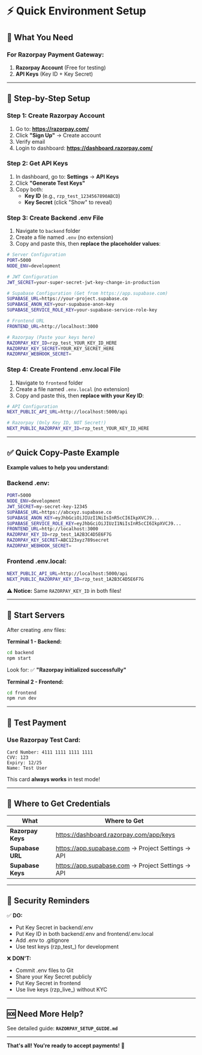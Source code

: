# ⚡ Quick Environment Setup

## 🎯 What You Need

### For Razorpay Payment Gateway:
1. **Razorpay Account** (Free for testing)
2. **API Keys** (Key ID + Key Secret)

---

## 📝 Step-by-Step Setup

### Step 1: Create Razorpay Account

1. Go to: **https://razorpay.com/**
2. Click **"Sign Up"** → Create account
3. Verify email
4. Login to dashboard: **https://dashboard.razorpay.com/**

### Step 2: Get API Keys

1. In dashboard, go to: **Settings** → **API Keys**
2. Click **"Generate Test Keys"**
3. Copy both:
   - **Key ID** (e.g., `rzp_test_1234567890ABCD`)
   - **Key Secret** (click "Show" to reveal)

### Step 3: Create Backend .env File

1. Navigate to `backend` folder
2. Create a file named `.env` (no extension)
3. Copy and paste this, then **replace the placeholder values**:

```bash
# Server Configuration
PORT=5000
NODE_ENV=development

# JWT Configuration
JWT_SECRET=your-super-secret-jwt-key-change-in-production

# Supabase Configuration (Get from https://app.supabase.com)
SUPABASE_URL=https://your-project.supabase.co
SUPABASE_ANON_KEY=your-supabase-anon-key
SUPABASE_SERVICE_ROLE_KEY=your-supabase-service-role-key

# Frontend URL
FRONTEND_URL=http://localhost:3000

# Razorpay (Paste your keys here)
RAZORPAY_KEY_ID=rzp_test_YOUR_KEY_ID_HERE
RAZORPAY_KEY_SECRET=YOUR_KEY_SECRET_HERE
RAZORPAY_WEBHOOK_SECRET=
```

### Step 4: Create Frontend .env.local File

1. Navigate to `frontend` folder
2. Create a file named `.env.local` (no extension)
3. Copy and paste this, then **replace with your Key ID**:

```bash
# API Configuration
NEXT_PUBLIC_API_URL=http://localhost:5000/api

# Razorpay (Only Key ID, NOT Secret!)
NEXT_PUBLIC_RAZORPAY_KEY_ID=rzp_test_YOUR_KEY_ID_HERE
```

---

## ✅ Quick Copy-Paste Example

**Example values to help you understand:**

### Backend .env:
```bash
PORT=5000
NODE_ENV=development
JWT_SECRET=my-secret-key-12345
SUPABASE_URL=https://abcxyz.supabase.co
SUPABASE_ANON_KEY=eyJhbGciOiJIUzI1NiIsInR5cCI6IkpXVCJ9...
SUPABASE_SERVICE_ROLE_KEY=eyJhbGciOiJIUzI1NiIsInR5cCI6IkpXVCJ9...
FRONTEND_URL=http://localhost:3000
RAZORPAY_KEY_ID=rzp_test_1A2B3C4D5E6F7G
RAZORPAY_KEY_SECRET=ABC123xyz789secret
RAZORPAY_WEBHOOK_SECRET=
```

### Frontend .env.local:
```bash
NEXT_PUBLIC_API_URL=http://localhost:5000/api
NEXT_PUBLIC_RAZORPAY_KEY_ID=rzp_test_1A2B3C4D5E6F7G
```

⚠️ **Notice:** Same `RAZORPAY_KEY_ID` in both files!

---

## 🚀 Start Servers

After creating .env files:

**Terminal 1 - Backend:**
```bash
cd backend
npm start
```

Look for: ✅ **"Razorpay initialized successfully"**

**Terminal 2 - Frontend:**
```bash
cd frontend
npm run dev
```

---

## 🧪 Test Payment

### Use Razorpay Test Card:

```
Card Number: 4111 1111 1111 1111
CVV: 123
Expiry: 12/25
Name: Test User
```

This card **always works** in test mode!

---

## 📍 Where to Get Credentials

| What | Where to Get |
|------|-------------|
| **Razorpay Keys** | https://dashboard.razorpay.com/app/keys |
| **Supabase URL** | https://app.supabase.com → Project Settings → API |
| **Supabase Keys** | https://app.supabase.com → Project Settings → API |

---

## 🔐 Security Reminders

✅ **DO:**
- Put Key Secret in backend/.env
- Put Key ID in both backend/.env and frontend/.env.local
- Add .env to .gitignore
- Use test keys (rzp_test_) for development

❌ **DON'T:**
- Commit .env files to Git
- Share your Key Secret publicly
- Put Key Secret in frontend
- Use live keys (rzp_live_) without KYC

---

## 🆘 Need More Help?

See detailed guide: **`RAZORPAY_SETUP_GUIDE.md`**

---

**That's all! You're ready to accept payments!** 🎉

